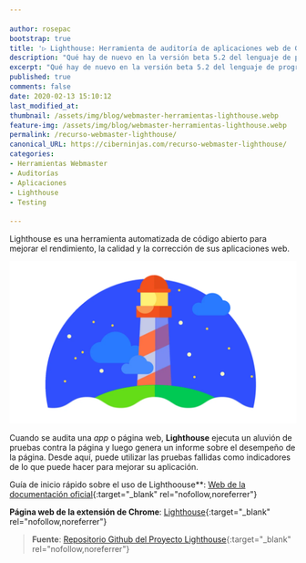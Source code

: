 ```yaml
---

author: rosepac
bootstrap: true
title: '▷ Lighthouse: Herramienta de auditoría de aplicaciones web de Google'
description: "Qué hay de nuevo en la versión beta 5.2 del lenguaje de programación Swift"
excerpt: "Qué hay de nuevo en la versión beta 5.2 del lenguaje de programación Swift"
published: true
comments: false
date: 2020-02-13 15:10:12
last_modified_at: 
thumbnail: /assets/img/blog/webmaster-herramientas-lighthouse.webp
feature-img: /assets/img/blog/webmaster-herramientas-lighthouse.webp
permalink: /recurso-webmaster-lighthouse/
canonical_URL: https://ciberninjas.com/recurso-webmaster-lighthouse/
categories:
- Herramientas Webmaster
- Auditorías
- Aplicaciones
- Lighthouse
- Testing

---
```


Lighthouse es una herramienta automatizada de código abierto para mejorar el rendimiento, la calidad y la corrección de sus aplicaciones web.

![Lighthouse: Herramienta de auditoría de aplicaciones web de Google](/assets/img/blog/webmaster-herramientas-lighthouse.webp "Lighthouse: Herramienta de auditoría de aplicaciones web de Google")

Cuando se audita una _app_ o página web, **Lighthouse** ejecuta un aluvión de pruebas contra la página y luego genera un informe sobre el desempeño de la página. Desde aquí, puede utilizar las pruebas fallidas como indicadores de lo que puede hacer para mejorar su aplicación.

Guía de inicio rápido sobre el uso de Lighthoouse**: [Web de la documentación oficial](https://kutt.it/lighthouse){:target="_blank" rel="nofollow,noreferrer"}

**Página web de la extensión de Chrome**: [Lighthouse](https://kutt.it/lighthousegithub){:target="_blank" rel="nofollow,noreferrer"}

> **Fuente**\: [Repositorio Github del Proyecto Lighthouse](https://kutt.it/lighthousedoc){:target="_blank" rel="nofollow,noreferrer"}